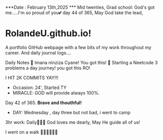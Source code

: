 ***Date : February 13th,2025 *** Mid twenties, Grad school: God's got me.....I'm so proud of you💕 day 44 of 365, May God take the lead, 
# RolandeU.github.io!

A portfolio GitHub webpage with a few bits of my work throughout my career. And daily journal logs....


Daily Notes
💚 Imana ninziza Cyane! You got this!
💚 Starting a Neetcode 3 problems a day journey! you got this RO!

I HIT 2K COMMITS YAY!!!

- Occasion: 24', Started TY 
- MIRACLE: GOD will provide always 100%.

Day 42 of 365. **Brave and thouthful!** 
- DAY: Wednesday , day three but not bad, i went to camp 

3hr work: Daily💚💚💚
God loves me dearly, May He guide all of  us!


I went on a walk 💚💚💚💚💚💚
